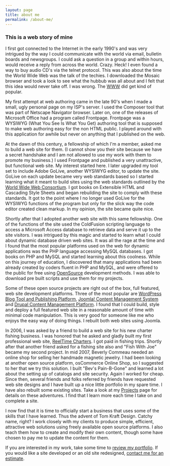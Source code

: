 ```yaml
---
layout: page
title: about me
permalink: /about-me/
---
```

### This is a web story of mine

I first got connected to the Internet in the early 1990's and was very intrigued by the way I could communicate with the world via email, bulletin boards and newsgroups. I could ask a question in a group and within hours, would receive a reply from across the world. Crazy. Heck! I even found a way to buy audio CD's via the telnet protocol. This was also about the time the World Wide Web was the talk of the techies. I downloaded the Mosaic browser and took a look to see what the hubbub was all about and I felt that this idea would never take off. I was wrong. The [WWW](https://www.w3.org/WWW/) did get kind of popular.

My first attempt at web authoring came in the late 90's when I made a small, ugly personal page on my ISP's server. I used the Composer tool that was part of Netscape Navigator browser. Later on, one of the releases of Microsoft Office had a program called Frontpage. Frontpage was a WYSIWYG (What You See Is What You Get) authoring tool that is supposed to make web authoring easy for the non HTML public. I played around with this application for awhile but never on anything that I published on the web.

At the dawn of this century, a fellowship of which I'm a member, asked me to build a web site for them. (I cannot show you their site because we have a secret handshake and I am not allowed to use my work with them to promote my business.) I used Frontpage and published a very unattractive, but functional web site. My interest started here. I later upgraded my tool set to include Adobe GoLive, another WYSIWYG editor, to update the site. GoLive on each update became very web standards based so I started learning what it meant to build sites using the web standards outlined by the [World Wide Web Consortium](http://www.w3.org/). I got books on Extensible HTML and Cascading Style Sheets and began rebuilding the site to comply with these standards. It got to the point where I no longer used GoLive for the WYSIWYG functions of the program but only for the slick way the code editor created clean markup. In my opinion, the site became quite nice.

Shortly after that I adopted another web site with this same fellowship. One of the functions of the site used the ColdFusion scripting language to access a Microsoft Access database to retrieve data and serve it up to the site visitors. I was intrigued by this magic and started to learn what I could about dynamic database driven web sites. It was all the rage at the time and I found that the most popular platforms used on the web for dynamic applications was the PHP language accessing MySQL databases. I got books on PHP and MySQL and started learning about this coolness. While on this journey of education, I discovered that many applications had been already created by coders fluent in PHP and MySQL, and were offered to the public for free using [OpenSource](http://www.opensource.org/) development methods. I was able to download pre built scripts and use them for my projects.

Some of these open source projects are right out of the box, full featured, web site development platforms. Three of the most popular are [WordPress Blog Tool and Publishing Platform](http://wordpress.org/), [Joomla! Content Management System](http://www.joomla.org/) and [Drupal Content Management Platform](http://drupal.org/). I found that I could build, style and deploy a full featured web site in a reasonable amount of time with minimal code manipulation. This is very good for someone like me who enjoys the easy way of doing things. I rebuilt both web sites using Joomla.

In 2006, I was asked by a friend to build a web site for his new charter fishing business. I was honored that he asked and gladly built my first professional web site, [ReelTime Charters](/project/2006/11/17/reeltime-texas.html). I got paid in fishing trips. Shortly after that another friend asked for a fishing site also and "Fish With Joe" became my second project.  In mid 2007, Beverly Commeau needed an online shop for selling her handmade magnetic jewelry. I had been looking at another open source platform, osCommerce Online Shop, so I suggested to her that we try this solution. I built "Bev's Pain-B-Gone" and learned a lot about the setting up of catalogs and site security. Again I worked for cheap. Since then, several friends and folks referred by friends have requested web site designs and I have built up a nice little portfolio in my spare time.  I have also rebuilt some existing sites. Take a look at my [Projects](/projects) page for details on these adventures. I find that I learn more each time I take on and complete a site.

I now find that it is time to officially start a business that uses some of the skills that I have learned. Thus the advent of Tom Kraft Design. Catchy name, right? I work closely with my clients to produce simple, efficient, attractive web solutions using freely available open source platforms. I also teach them how to create and modify their own content, though some have chosen to pay me to update the content for them.

If you are interested in my work, take some time to [review my portfolio](/projects). If you would like a site developed or an old site redesigned, [contact me for an estimate](/contact/).